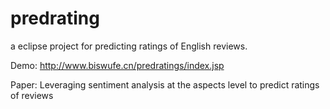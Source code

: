 # predrating
a eclipse project for predicting ratings of English reviews.

Demo: http://www.biswufe.cn/predratings/index.jsp

Paper: Leveraging sentiment analysis at the aspects level to predict ratings of reviews

